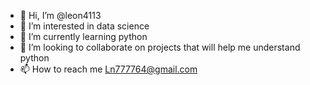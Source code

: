 - 👋 Hi, I’m @leon4113
- 👀 I’m interested in data science
- 🌱 I’m currently learning python
- 💞️ I’m looking to collaborate on projects that will help me understand python
- 📫 How to reach me Ln777764@gmail.com

<!---
leon4113/leon4113 is a ✨ special ✨ repository because its `README.md` (this file) appears on your GitHub profile.
You can click the Preview link to take a look at your changes.
--->
